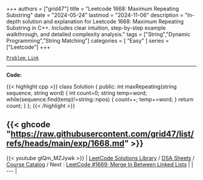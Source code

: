 
+++
authors = ["grid47"]
title = "Leetcode 1668: Maximum Repeating Substring"
date = "2024-05-24"
lastmod = "2024-11-06"
description = "In-depth solution and explanation for Leetcode 1668: Maximum Repeating Substring in C++. Includes clear intuition, step-by-step example walkthrough, and detailed complexity analysis."
tags = ["String","Dynamic Programming","String Matching"]
categories = [
    "Easy"
]
series = ["Leetcode"]
+++



[`Problem Link`](https://leetcode.com/problems/maximum-repeating-substring/description/)

---
**Code:**

{{< highlight cpp >}}
class Solution {
public:
    int maxRepeating(string sequence, string word) {
        int count=0;
        string temp=word;
        while(sequence.find(temp)!=string::npos)
        {
            count++;
            temp+=word;
        }
        return count;
    }
};
{{< /highlight >}}

{{< ghcode "https://raw.githubusercontent.com/grid47/list/refs/heads/main/exp/1668.md" >}}
---
{{< youtube glQm_MZJywk >}}
| [LeetCode Solutions Library](https://grid47.xyz/leetcode/) / [DSA Sheets](https://grid47.xyz/sheets/) / [Course Catalog](https://grid47.xyz/courses/) / Next : [LeetCode #1669: Merge In Between Linked Lists](https://grid47.xyz/posts/leetcode-1669-merge-in-between-linked-lists-solution/) |
| --- |

